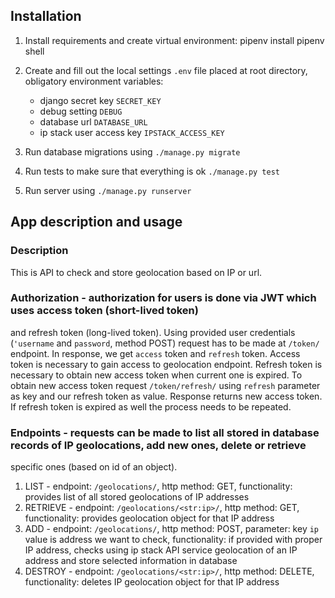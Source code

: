 ## Installation

1. Install requirements and create virtual environment:
    pipenv install
    pipenv shell
2. Create and fill out the local settings `.env` file placed at root directory, obligatory environment variables:
    - django secret key `SECRET_KEY`
    - debug setting `DEBUG`
    - database url `DATABASE_URL`
    - ip stack user access key `IPSTACK_ACCESS_KEY`
    
3. Run database migrations using `./manage.py migrate`
4. Run tests to make sure that everything is ok `./manage.py test`
5. Run server using `./manage.py runserver`

## App description and usage
### Description

This is API to check and store geolocation based on IP or url.

### Authorization - authorization for users is done via JWT which uses access token (short-lived token)
and refresh token (long-lived token). Using provided user credentials (`'username` and `password`, method POST)
request has to be made at `/token/` endpoint. In response, we get `access` token and `refresh` token.
Access token is necessary to gain access to geolocation endpoint.
Refresh token is necessary to obtain new access token when current one is expired. To obtain new access token request
`/token/refresh/` using `refresh` parameter as key and our refresh token as value. Response returns new access token.
If refresh token is expired as well the process needs to be repeated.
### Endpoints - requests can be made to list all stored in database records of IP geolocations, add new ones, delete or retrieve
specific ones (based on id of an object).
   1. LIST - endpoint: `/geolocations/`, http method: GET, functionality: provides list of all stored geolocations of IP addresses
   2. RETRIEVE - endpoint: `/geolocations/<str:ip>/`, http method: GET, functionality: provides geolocation object for that IP address
   3. ADD - endpoint: `/geolocations/`, http method: POST, parameter: key `ip` value is address we want to check,  functionality: 
   if provided with proper IP address, checks using ip stack API service geolocation of an IP address and store selected information in database
   4. DESTROY - endpoint: `/geolocations/<str:ip>/`, http method: DELETE, functionality: deletes IP geolocation object for that IP address